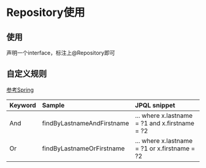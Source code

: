 Repository使用
=======

## 使用

声明一个interface，标注上@Repository即可

## 自定义规则

[参考Spring](http://docs.spring.io/spring-data/jpa/docs/current/reference/html/)

| Keyword | Sample | JPQL snippet |
| :-------------- | :------------ | :------------ |
| And | findByLastnameAndFirstname | ... where x.lastname = ?1 and x.firstname = ?2 |
| Or | findByLastnameOrFirstname | ... where x.lastname = ?1 or x.firstname = ?2 |


